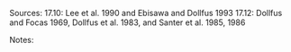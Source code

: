 Sources: 
  17.10: Lee et al. 1990 and Ebisawa and Dollfus 1993
  17.12: Dollfus and Focas 1969, Dollfus et al. 1983, and Santer et al. 1985, 1986

Notes:
